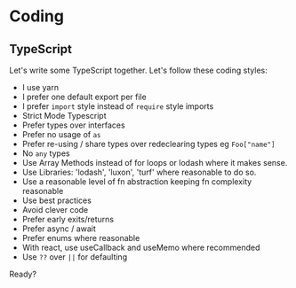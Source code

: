 # Coding

## TypeScript

Let's write some TypeScript together. Let's follow these coding styles:
* I use yarn
* I prefer one default export per file
* I prefer `import` style instead of `require` style imports
* Strict Mode Typescript
* Prefer types over interfaces
* Prefer no usage of `as`
* Prefer re-using / share types over redeclearing types eg `Foo["name"]`
* No `any` types
* Use Array Methods instead of for loops or lodash where it makes sense.
* Use Libraries: 'lodash', 'luxon', 'turf' where reasonable to do so.
* Use a reasonable level of fn abstraction keeping fn complexity reasonable
* Use best practices
* Avoid clever code
* Prefer early exits/returns
* Prefer async / await
* Prefer enums where reasonable
* With react, use useCallback and useMemo where recommended
* Use `??` over `||` for defaulting

Ready?
